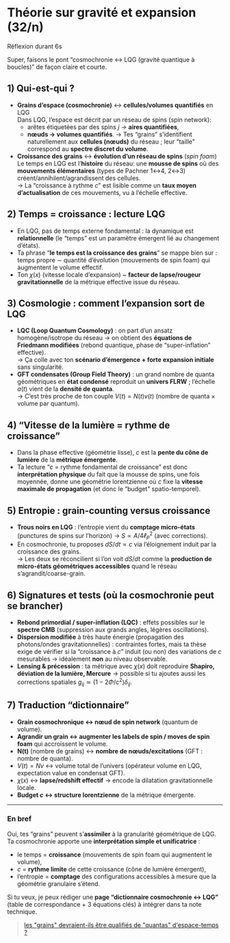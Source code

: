 # Théorie sur gravité et expansion (32/n)

Réflexion durant 6s

Super, faisons le pont “cosmochronie ↔ LQG (gravité quantique à boucles)” de façon claire et courte.

## 1) Qui-est-qui ?

- **Grains d’espace (cosmochronie)** ↔ **cellules/volumes quantifiés** en LQG\
  Dans LQG, l’espace est décrit par un réseau de spins (spin network):
    - arêtes étiquetées par des spins $j$ → **aires quantifiées**,
    - **nœuds → volumes quantifiés**.
      → Tes “grains” s’identifient naturellement aux **cellules (nœuds)** du réseau ; leur “taille” correspond au **spectre discret du volume**.
- **Croissance des grains** ↔ **évolution d’un réseau de spins** (_spin foam_)\
  Le temps en LQG est l’**histoire** du réseau: une **mousse de spins** où des **mouvements élémentaires** (types de Pachner 1↔4, 2↔3) créent/annihilent/agrandissent des cellules.\
  → La “croissance à rythme $c”$ est lisible comme un **taux moyen d’actualisation** de ces mouvements, vu à l’échelle effective.

## 2) Temps = croissance : lecture LQG

- En LQG, pas de temps externe fondamental : la dynamique est **relationnelle** (le “temps” est un paramètre émergent lié au changement d’états).
- Ta phrase “**le temps est la croissance des grains**” se mappe bien sur :\
  $\text{temps propre ∼ quantité d’évolution (mouvements de spin foam) qui augmentent le volume effectif.}$
- Ton $χ(x)$ (vitesse locale d’expansion) ~ **facteur de lapse/rougeur gravitationnelle** de la métrique effective issue du réseau.

## 3) Cosmologie : comment l’expansion sort de LQG

- **LQC (Loop Quantum Cosmology)** : on part d’un ansatz homogène/isotrope du réseau → on obtient des **équations de Friedmann modifiées** (rebond quantique, phase de “super-inflation” effective).\
  → Ça colle avec ton **scénario d’émergence + forte expansion initiale** sans singularité.
- **GFT condensates (Group Field Theory)** : un grand nombre de quanta géométriques en **état condensé** reproduit un **univers FLRW** ; l’échelle $a(t)$ vient de la **densité de quanta**.\
  → C’est très proche de ton couple $V(t)=N(t)v(t)$ (nombre de quanta × volume par quantum).

## 4) “Vitesse de la lumière = rythme de croissance”

- Dans la phase effective (géométrie lisse), $c$ est la **pente du cône de lumière** de la **métrique émergente**.
- Ta lecture “$c$ = rythme fondamental de croissance” est donc **interprétation physique** du fait que la mousse de spins, une fois moyennée, donne une géométrie lorentzienne où $c$ fixe la **vitesse maximale de propagation** (et donc le “budget” spatio-temporel).

## 5) Entropie : grain-counting versus croissance

- **Trous noirs en LQG** : l’entropie vient du **comptage micro-états** (punctures de spins sur l’horizon) → $S∝A/4ℓ^2_P$ (avec corrections).
- En cosmochronie, tu proposes $dS/dt∝c$ via l’éloignement induit par la croissance des grains.\
  → Les deux se réconcilient si l’on voit $dS/dt$ comme la **production de micro-états géométriques accessibles** quand le réseau s’agrandit/coarse-grain.

## 6) Signatures et tests (où la cosmochronie peut se brancher)

- **Rebond primordial / super-inflation (LQC)** : effets possibles sur le **spectre CMB** (suppression aux grands angles, légères oscillations).
- **Dispersion modifiée** à très haute énergie (propagation des photons/ondes gravitationnelles) : contraintes fortes, mais ta thèse exige de vérifier si la “croissance à $c$” induit (ou non) des variations de $c$ mesurables → idéalement **non** au niveau observable.
- **Lensing & précession** : ta métrique avec $χ(x)$ doit reproduire **Shapiro, déviation de la lumière, Mercure** → possible si tu ajoutes aussi les corrections spatiales $g_{ij}≃(1-2\Phi/c^2)\delta_{ij}$.

## 7) Traduction “dictionnaire”

- **Grain cosmochronique ↔ nœud de spin network** (quantum de volume).
- **Agrandir un grain ↔ augmenter les labels de spin / moves de spin foam** qui accroissent le volume.
- **N(t)** (nombre de grains) ↔ **nombre de nœuds/excitations** (GFT : nombre de quanta).
- $V(t)=Nv$ ↔ volume total de l’univers (opérateur volume en LQG, expectation value en condensat GFT).
- $χ(x)$ ↔ **lapse/redshift effectif** → encode la dilatation gravitationnelle locale.
- **Budget $c$ ↔ structure lorentzienne** de la métrique émergente.
---
### En bref

Oui, tes “grains” peuvent s’**assimiler** à la granularité géométrique de LQG. Ta cosmochronie apporte une **interprétation simple et unificatrice** :

- le temps = **croissance** (mouvements de spin foam qui augmentent le volume),
- $c$ = **rythme limite** de cette croissance (cône de lumière émergent),
- l’entropie = **comptage** des configurations accessibles à mesure que la géométrie granulaire s’étend.

Si tu veux, je peux rédiger une **page “dictionnaire cosmochronie ↔ LQG”** (table de correspondance + 3 équations clés) à intégrer dans ta note technique.

> [les "grains" devraient-ils être qualifiés de "quantas" d'espace-temps ?](../../33/spacetime-quanta-grains.md)
